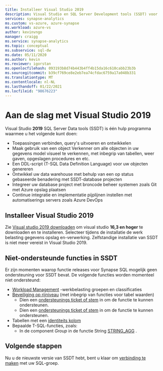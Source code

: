 ```yaml
---
title: Installeer Visual Studio 2019
description: Visual Studio en SQL Server Development tools (SSDT) voor Synapse SQL installeren
services: synapse-analytics
ms.custom: vs-azure, azure-synapse
ms.workload: azure-vs
author: kevinvngo
manager: craigg
ms.service: synapse-analytics
ms.topic: conceptual
ms.subservice: sql-dw
ms.date: 05/11/2020
ms.author: kevin
ms.reviewer: igorstan
ms.openlocfilehash: 093193b8d74b443b4ff4b15da16c610cabb23b3b
ms.sourcegitcommit: b39cf769ce8e2eb7ea74cfdac6759a17a048b331
ms.translationtype: MT
ms.contentlocale: nl-NL
ms.lasthandoff: 01/22/2021
ms.locfileid: "98676223"
---
```

# <a name="getting-started-with-visual-studio-2019"></a>Aan de slag met Visual Studio 2019

Visual Studio **2019** SQL Server Data tools (SSDT) is één hulp programma waarmee u het volgende kunt doen:

- Toepassingen verbinden, query's uitvoeren en ontwikkelen
- Maak gebruik van een object Verkenner om alle objecten in uw gegevens model visueel te verkennen, met inbegrip van tabellen, weer gaven, opgeslagen procedures en etc.
- Een DDL-script (T-SQL Data Definition Language) voor uw objecten genereren
- Ontwikkel uw data warehouse met behulp van een op status gebaseerde benadering met SSDT-database projecten
- Integreer uw database project met broncode beheer systemen zoals Git met Azure opslag plaatsen
- Continue integratie en implementatie pijplijnen instellen met automatiserings servers zoals Azure DevOps

## <a name="install-visual-studio-2019"></a>Installeer Visual Studio 2019

Zie [Visual studio 2019 downloaden](https://visualstudio.microsoft.com/downloads/) om visual studio **16,3 en hoger** te downloaden en te installeren. Selecteer tijdens de installatie de werk belasting gegevens opslag en-verwerking. Zelfstandige installatie van SSDT is niet meer vereist in Visual Studio 2019.

## <a name="unsupported-features-in-ssdt"></a>Niet-ondersteunde functies in SSDT

Er zijn momenten waarop functie releases voor Synapse SQL mogelijk geen ondersteuning voor SSDT bevat. De volgende functies worden momenteel niet ondersteund:


- [Workload Management](sql-data-warehouse-workload-management.md) -werkbelasting groepen en classificaties
- [Beveiliging op rijniveau](/sql/relational-databases/security/row-level-security?toc=/azure/synapse-analytics/sql-data-warehouse/toc.json&bc=/azure/synapse-analytics/sql-data-warehouse/breadcrumb/toc.json&view=azure-sqldw-latest&preserve-view=true) (met inbegrip van functies voor tabel waarden)
  - Dien een [ondersteunings ticket of stem](https://feedback.azure.com/forums/307516-sql-data-warehouse/suggestions/39040057-ssdt-row-level-security) in om de functie te kunnen ondersteunen.
  - Dien een [ondersteunings ticket of stem](https://feedback.azure.com/forums/307516-sql-data-warehouse/suggestions/39040048-ssdt-support-dynamic-data-masking) in om de functie te kunnen ondersteunen.
- Tabellen met een [identiteits kolom](/sql/t-sql/statements/create-table-transact-sql-identity-property?view=sql-server-ver15)
- Bepaalde T-SQL-functies, zoals:
   - In de component *Group* in de functie String [STRING_AGG](/sql/t-sql/functions/string-agg-transact-sql) .

## <a name="next-steps"></a>Volgende stappen

Nu u de nieuwste versie van SSDT hebt, bent u klaar om [verbinding te maken](sql-data-warehouse-query-visual-studio.md) met uw SQL-groep.